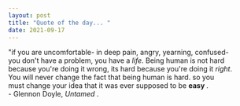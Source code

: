 ```yaml
---
layout: post
title: "Quote of the day... "
date: 2021-09-17
---
```


<head>
  <style>
    p.text{
    text-align:center
    color:chocolate;
    }
  </style>
</head>

<p class="text">
  "if you are uncomfortable- in deep pain, angry, yearning, confused- <br> you don't have a problem, you have a <em>life</em>.
  Being human is not hard<br> because you're doing it wrong, its hard because you're doing it <em>right</em>.<br> You will never change the fact
  that being human is  hard. so you <br> must change your idea that it was ever supposed to be <b> easy </b>. <br>
  - Glennon Doyle, <em> Untamed </em>.
</p>
